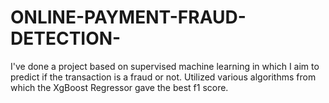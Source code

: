 # ONLINE-PAYMENT-FRAUD-DETECTION-

I've done a project based on supervised machine learning in which I aim to predict if the transaction is a fraud or not.
Utilized various algorithms from which the XgBoost Regressor gave the best f1 score.
